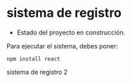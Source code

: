 <h1>sistema de registro</h1>

- Estado del proyecto en construcción.

Para ejecutar el sistema, debes poner:

```npm install react```

sistema de registro 2